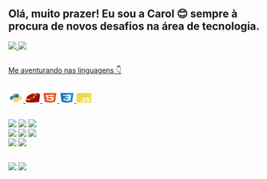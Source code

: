 ## Olá, muito prazer! Eu sou a Carol 😊 sempre à procura de novos desafios na área de tecnologia.

<div>
<a href="https://github.com/carolineangeli">
<img height="190em" src="https://github-readme-stats.vercel.app/api?username=carolineangeli&show_icons=true&theme=dracula&include_all_commits=true&count_private=true"/>
<img height="125em" src="https://github-readme-stats.vercel.app/api/top-langs/?username=carolineangeli&layout=compact&langs_count=7&theme=dracula"/>
</div> 
  
##
  
  Me aventurando nas linguagens 👇 
  
<div style="display: inline_block"><br>
<img  alt="Carol-1" height="20" width="30" src="https://raw.githubusercontent.com/devicons/devicon/master/icons/python/python-original.svg">
<img  alt="Carol-2" height="20" width="30" src="https://raw.githubusercontent.com/devicons/devicon/master/icons/ruby/ruby-original.svg">
<img  alt="Carol-3" height="20" width="30" src="https://raw.githubusercontent.com/devicons/devicon/master/icons/html5/html5-original.svg">
<img  alt="Carol-4" height="20" width="30" src="https://raw.githubusercontent.com/devicons/devicon/master/icons/css3/css3-original.svg">
<img  alt="Carol-5" height="20" width="30" src="https://raw.githubusercontent.com/devicons/devicon/master/icons/javascript/javascript-plain.svg">
</div>
  
  ##
  
<div>
<img src="https://img.shields.io/badge/Linux-FCC624?style=for-the-badge&logo=linux&logoColor=black" target="_blank"></a>
<img src="https://img.shields.io/badge/Ubuntu-E95420?style=for-the-badge&logo=ubuntu&logoColor=white" target="_blank"></a>
<img src="https://img.shields.io/badge/Windows-0078D6?style=for-the-badge&logo=windows&logoColor=white" target="_blank"></a>
</div>
<div>
<img src="https://img.shields.io/badge/PyCharm-000000.svg?&style=for-the-badge&logo=PyCharm&logoColor=white" target="_blank"></a>
<img src="https://img.shields.io/badge/Visual_Studio_Code-0078D4?style=for-the-badge&logo=visual%20studio%20code&logoColor=white" target="_blank"></a>
<img src="https://img.shields.io/badge/sublime_text-%23575757.svg?&style=for-the-badge&logo=sublime-text&logoColor=important" target="_blank"></a>
</div>
<div>
<img src="https://img.shields.io/badge/Jenkins-D24939?style=for-the-badge&logo=Jenkins&logoColor=white" target="_blank"></a>
<img src="https://img.shields.io/badge/Jira-0052CC?style=for-the-badge&logo=Jira&logoColor=white" target="_blank"></a>
</div>

##
  
<div> 
<a href = "mailto:carolineangelidesa@gmail.com"><img src="https://img.shields.io/badge/Gmail-D14836?style=for-the-badge&logo=gmail&logoColor=white"></a>
<a href="https://www.linkedin.com/in/carolineangelidesa/" target="_blank"><img src="https://img.shields.io/badge/-LinkedIn-%230077B5?style=for-the-badge&logo=linkedin&logoColor=white" target="_blank"></a> 
</div>
